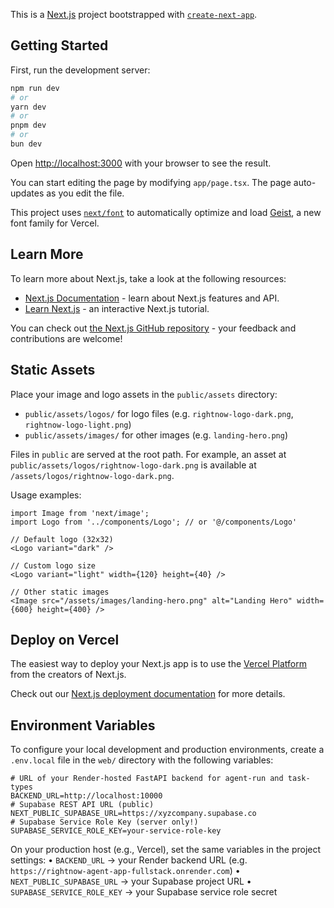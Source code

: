 This is a [Next.js](https://nextjs.org) project bootstrapped with [`create-next-app`](https://nextjs.org/docs/app/api-reference/cli/create-next-app).

## Getting Started

First, run the development server:

```bash
npm run dev
# or
yarn dev
# or
pnpm dev
# or
bun dev
```

Open [http://localhost:3000](http://localhost:3000) with your browser to see the result.

You can start editing the page by modifying `app/page.tsx`. The page auto-updates as you edit the file.

This project uses [`next/font`](https://nextjs.org/docs/app/building-your-application/optimizing/fonts) to automatically optimize and load [Geist](https://vercel.com/font), a new font family for Vercel.

## Learn More

To learn more about Next.js, take a look at the following resources:

- [Next.js Documentation](https://nextjs.org/docs) - learn about Next.js features and API.
- [Learn Next.js](https://nextjs.org/learn) - an interactive Next.js tutorial.

You can check out [the Next.js GitHub repository](https://github.com/vercel/next.js) - your feedback and contributions are welcome!

## Static Assets

Place your image and logo assets in the `public/assets` directory:
- `public/assets/logos/` for logo files (e.g. `rightnow-logo-dark.png`, `rightnow-logo-light.png`)
- `public/assets/images/` for other images (e.g. `landing-hero.png`)

Files in `public` are served at the root path. For example, an asset at
`public/assets/logos/rightnow-logo-dark.png` is available at `/assets/logos/rightnow-logo-dark.png`.

Usage examples:

```tsx
import Image from 'next/image';
import Logo from '../components/Logo'; // or '@/components/Logo'

// Default logo (32x32)
<Logo variant="dark" />

// Custom logo size
<Logo variant="light" width={120} height={40} />

// Other static images
<Image src="/assets/images/landing-hero.png" alt="Landing Hero" width={600} height={400} />
```

## Deploy on Vercel

The easiest way to deploy your Next.js app is to use the [Vercel Platform](https://vercel.com/new?utm_medium=default-template&filter=next.js&utm_source=create-next-app&utm_campaign=create-next-app-readme) from the creators of Next.js.

Check out our [Next.js deployment documentation](https://nextjs.org/docs/app/building-your-application/deploying) for more details.
  
## Environment Variables

To configure your local development and production environments, create a `.env.local` file in the `web/` directory with the following variables:
```env
# URL of your Render-hosted FastAPI backend for agent-run and task-types
BACKEND_URL=http://localhost:10000
# Supabase REST API URL (public)
NEXT_PUBLIC_SUPABASE_URL=https://xyzcompany.supabase.co
# Supabase Service Role Key (server only!)
SUPABASE_SERVICE_ROLE_KEY=your-service-role-key
```
On your production host (e.g., Vercel), set the same variables in the project settings:
  • `BACKEND_URL` → your Render backend URL (e.g. `https://rightnow-agent-app-fullstack.onrender.com`)
  • `NEXT_PUBLIC_SUPABASE_URL` → your Supabase project URL
  • `SUPABASE_SERVICE_ROLE_KEY` → your Supabase service role secret
